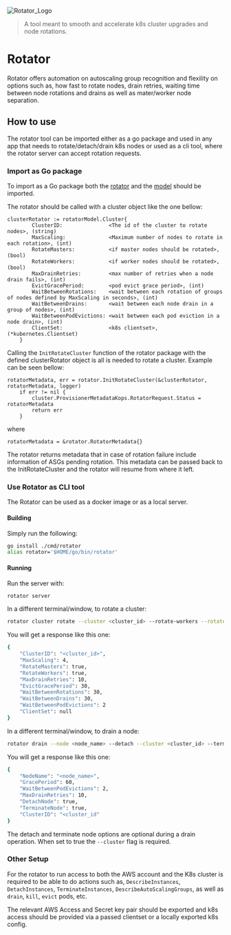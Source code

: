 ![Rotator_Logo](https://user-images.githubusercontent.com/7295363/200432961-38d285be-eb24-45fe-9c2f-ca29d098bfb6.png)

> A tool meant to smooth and accelerate k8s cluster upgrades and node rotations.

# Rotator

Rotator offers automation on autoscaling group recognition and flexility on options such as, how fast to rotate nodes, drain retries, waiting time between node rotations and drains as well as mater/worker node separation.

## How to use

The rotator tool can be imported either as a go package and used in any app that needs to rotate/detach/drain k8s nodes or used as a cli tool, where the rotator server can accept rotation requests.

### Import as Go package

To import as a Go package both the [rotator]("github.com/mattermost/rotator/rotator") and the [model]("github.com/mattermost/rotator/model") should be imported.

The rotator should be called with a cluster object like the one bellow:

```golang
clusterRotator := rotatorModel.Cluster{
		ClusterID:               <The id of the cluster to rotate nodes>, (string)
		MaxScaling:              <Maximum number of nodes to rotate in each rotation>, (int)
		RotateMasters:           <if master nodes should be rotated>, (bool)
		RotateWorkers:           <if worker nodes should be rotated>, (bool)
		MaxDrainRetries:         <max number of retries when a node drain fails>, (int)
		EvictGracePeriod:        <pod evict grace period>, (int)
		WaitBetweenRotations:    <wait between each rotation of groups of nodes defined by MaxScaling in seconds>, (int)
		WaitBetweenDrains:       <wait between each node drain in a group of nodes>, (int)
		WaitBetweenPodEvictions: <wait between each pod eviction in a node drain>, (int)
		ClientSet:               <k8s clientset>, (*kubernetes.Clientset)
	}
```

Calling the `InitRotateCluster` function of the rotator package with the defined clusterRotator object is all is needed to rotate a cluster. Example can be seen bellow:

```golang
rotatorMetadata, err = rotator.InitRotateCluster(&clusterRotator, rotatorMetadata, logger)
	if err != nil {
		cluster.ProvisionerMetadataKops.RotatorRequest.Status = rotatorMetadata
		return err
	}
```

where

```golang
rotatorMetadata = &rotator.RotatorMetadata{}
```

The rotator returns metadata that in case of rotation failure include information of ASGs pending rotation. This metadata can be passed back to the InitRotateCluster and the rotator will resume from where it left.


### Use Rotator as CLI tool

The Rotator can be used as a docker image or as a local server.

#### Building

Simply run the following:

```bash
go install ./cmd/rotator
alias rotator='$HOME/go/bin/rotator'
```

#### Running

Run the server with:

```bash
rotator server
```

In a different terminal/window, to rotate a cluster:
```bash
rotator cluster rotate --cluster <cluster_id> --rotate-workers --rotate-masters --wait-between-rotations 30 --wait-between-drains 60 --max-scaling 4 --evict-grace-period 30 --wait-between-pod-evictions 2
```

You will get a response like this one:
```bash
{
    "ClusterID": "<cluster_id>",
    "MaxScaling": 4,
    "RotateMasters": true,
    "RotateWorkers": true,
    "MaxDrainRetries": 10,
    "EvictGracePeriod": 30,
    "WaitBetweenRotations": 30,
    "WaitBetweenDrains": 30,
	"WaitBetweenPodEvictions": 2
    "ClientSet": null
}
```

In a different terminal/window, to drain a node:
```bash
rotator drain --node <node_name> --detach --cluster <cluster_id> --terminate --wait-between-pod-evictions 2 --evict-grace-period 60 --max-drain-retries 10
```

You will get a response like this one:
```bash
{
    "NodeName": "<node_name>",
    "GracePeriod": 60,
    "WaitBetweenPodEvictions": 2,
    "MaxDrainRetries": 10,
    "DetachNode": true,
    "TerminateNode": true,
    "ClusterID": "<cluster_id"
}
```

The detach and terminate node options are optional during a drain operation. When set to true the `--cluster` flag is required.

### Other Setup

For the rotator to run access to both the AWS account and the K8s cluster is required to be able to do actions such as, `DescribeInstances`, `DetachInstances`, `TerminateInstances`, `DescribeAutoScalingGroups`, as well as `drain`, `kill`, `evict` pods, etc.

The relevant AWS Access and Secret key pair should be exported and k8s access should be provided via a passed clientset or a locally exported k8s config.
